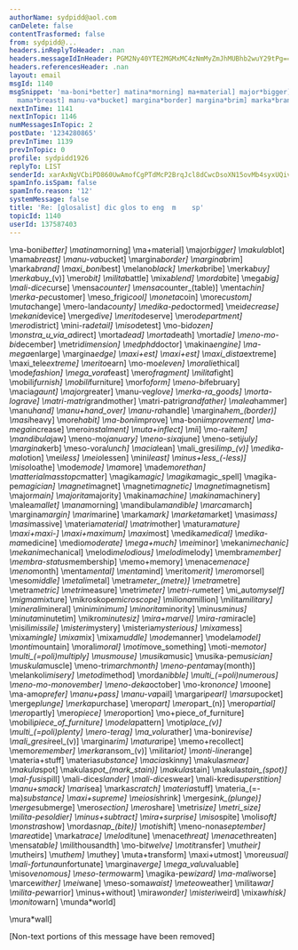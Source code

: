 ```yaml
---
authorName: sydpidd@aol.com
canDelete: false
contentTrasformed: false
from: sydpidd@...
headers.inReplyToHeader: .nan
headers.messageIdInHeader: PGM2Ny40YTE2MGMxMC4zNmMyZmJhMUBhb2wuY29tPg==
headers.referencesHeader: .nan
layout: email
msgId: 1140
msgSnippet: 'ma-boni*better] matina*morning] ma+material] major*bigger] makula*blot]
  mama*breast] manu-va*bucket] margina*border] margina*brim] marka*brand] '
nextInTime: 1141
nextInTopic: 1146
numMessagesInTopic: 2
postDate: '1234280865'
prevInTime: 1139
prevInTopic: 0
profile: sydpidd1926
replyTo: LIST
senderId: xarAxNgVCbiPD860UwAmofCgPTdMcP2BrqJcl8dCwcDsoXN15ovMb4syxUQivFvQg6RQd0k-
spamInfo.isSpam: false
spamInfo.reason: '12'
systemMessage: false
title: 'Re: [glosalist] dic glos to eng  m    sp'
topicId: 1140
userId: 137587403
---
```


\ma-boni*better]
\matina*morning]
\ma+material]
\major*bigger]
\makula*blot]
\mama*breast]
\manu-va*bucket]
\margina*border]
\margina*brim]
\marka*brand]
\maxi_boni*best]
\melano*black]
\merka*bribe]
\merka*buy]
\merka*buy_(v)]
\mero*bit]
\milita*battle]
\mixa*blend]
\morda*bite]
\mega*big]
\mali-dice*curse]
\mensa*counter]
\mensa*counter_(table)]
\menta*chin]
\merka-pe*customer]
\meso_frigi*cool]
\moneta*coin]
\more*custom]
\muta*change]
\mero-landa*county]
\medika-pe*doctormed]
\mei*decrease]
\mekani*device]
\merge*dive]
\merito*deserve]
\mero*department]
\mero*district]
\mini-ra*detail]
\miso*detest]
\mo-bi*dozen]
\monstra_u_via_a*direct]
\morta*dead]
\morta*death]
\morta*die]
\meno-mo-bi*december]
\metri*dimension]
\medphd*doctor]
\makina*engine]
\ma-mega*enlarge]
\margina*edge]
\maxi+est]
\maxi+est]
\maxi_dista*extreme]
\maxi_tele*extreme]
\merito*earn]
\mo-mo*eleven]
\morali*ethical]
\mode*fashion]
\mega_vora*feast]
\mero*fragment]
\milita*fight]
\mobili*furnish]
\mobili*furniture]
\morfo*form]
\meno-bi*february]
\macia*gaunt]
\major*greater]
\manu-ve*glove]
\merka-ra_*goods]
\morta-lo*grave]
\matri-matri*grandmother]
\matri-patri*grandfather]
\malea*hammer]
\manu*hand]
\manu+hand_over]
\manu-ra*handle]
\margina*hem_(border)]
\masi*heavy]
\more*habit]
\ma-boni*improve]
\ma-boni*improvement]
\ma-mega*increase]
\mero*instalment]
\muta+inflect]
\mi*i]
\mo-ra*item]
\mandibula*jaw]
\meno-mo*january]
\meno-sixa*june]
\meno-seti*july]
\margina*kerb]
\meso-vora*lunch]
\macia*lean]
\mali_gresi*limp_(v)]
\medika-ma*lotion]
\mei*less]
\meio*lessen]
\mini*least]
\minus+less_(-less)]
\miso*loathe]
\mode*mode]
\ma*more]
\made*morethan]
\matterialmasstopc*matter]
\magika*magic]
\magika*magic_spell]
\magika-pe*magician]
\magneti*magnet]
\magneti*magnetic]
\magneti*magnetism]
\major*main]
\majorita*majority]
\makina*machine]
\makina*machinery]
\malea*mallet]
\mana*morning]
\mandibula*mandible]
\marca*march]
\margina*margin]
\mari*marine]
\marka*mark]
\marketa*market]
\masi*mass]
\masi*massive]
\materia*material]
\matri*mother]
\matura*mature]
\maxi+maxi-]
\maxi+maximum]
\maxi*most]
\medika*medical]
\medika-ma*medicine]
\medio*moderate]
\mega+much]
\mei*minor]
\mekani*mechanic]
\mekani*mechanical]
\melodi*melodious]
\melodi*melody]
\membra*member]
\membra-status*membership]
\memo+memory]
\menace*menace]
\meno*month]
\menta*mental]
\menta*mind]
\merito*merit]
\mero*morsel]
\meso*middle]
\metali*metal]
\metra*meter_(metre)]
\metra*metre]
\metra*metric]
\metri*measure]
\metri*meter]
\metri-ru*meter]
\mi_auto*myself]
\migma*mixture]
\mikroskope*microscope]
\miliona*million]
\milita*military]
\minerali*mineral]
\mini*minimum]
\minorita*minority]
\minus*minus]
\minuta*minutetim]
\mikro*minutesiz]
\mira+marvel]
\mira-ra*miracle]
\misili*missile]
\misteri*mystery]
\misteria*mysterious]
\mixa*mess]
\mixa*mingle]
\mixa*mix]
\mixa*muddle]
\mode*manner]
\modela*model]
\monti*mountain]
\morali*moral]
\moti*move_something]
\moti-me*motor]
\multi_(=poli)*multiply]
\mus*mouse]
\musika*music]
\musika-pe*musician]
\muskula*muscle]
\meno-tri*marchmonth]
\meno-penta*may(month)]
\melankoli*misery]
\metodi*method]
\morda*nibble]
\multi_(=poli)*numerous]
\meno-mo-mo*november]
\meno-deka*october]
\mo-kron*once]
\mo*one]
\ma-amo*prefer]
\manu+pass]
\manu-va*pail]
\margari*pearl]
\marsu*pocket]
\merge*plunge]
\merka*purchase]
\mero*part]
\mero*part_(n)]
\mero*partial]
\mero*partly]
\mero*piece]
\mero*portion]
\mo+piece_of_furniture]
\mobili*piece_of_furniture]
\modela*pattern]
\moti*place_(v)]
\multi_(=poli)*plenty]
\mero-te*rag]
\ma_volu*rather]
\ma-boni*revise]
\mali_gresi*reel_(v)]
\margina*rim]
\matura*ripe]
\memo+recollect]
\memo*remember]
\merka*ransom_(v)]
\milita*riot]
\monti-line*range]
\materia+stuff]
\materia*substance]
\macia*skinny]
\makula*smear]
\makula*spot]
\makula*spot_(mark_stain)]
\makula*stain]
\makula*stain_(spot)]
\mal-fusi*spill]
\mali-dice*slander]
\mali-dice*swear]
\mali-kredi*superstition]
\manu+smack]
\mari*sea]
\marka*scratch]
\materia*stuff]
\materia_(=-ma)*substance]
\maxi+supreme]
\meiosi*shrink]
\merge*sink_(plunge)]
\merge*submerge]
\mero*section]
\mero*share]
\metri*size]
\metri_*size]
\milita-pe*soldier]
\minus+subtract]
\mira+surprise]
\miso*spite]
\moli*soft]
\monstra*show]
\morda*snap_(bite)]
\moti*shift]
\meno-nona*september]
\marea*tide]
\marka*trace]
\melodi*tune]
\menace*threat]
\menace*threaten]
\mensa*table]
\mili*thousandth]
\mo-bi*twelve]
\moti*transfer]
\mu*their]
\mu*theirs]
\mu*them]
\mu*they]
\muta+transform]
\maxi+utmost]
\more*usual]
\mali-fortuna*unfortunate]
\margina*verge]
\mega_valu*valuable]
\miso*venomous]
\meso-termo*warm]
\magika-pe*wizard]
\ma-mali*worse]
\marce*wither]
\mei*wane]
\meso-soma*waist]
\meteo*weather]
\milita*war]
\milita-pe*warrior]
\minus+without]
\mira*wonder]
\misteri*weird]
\mixa*whisk]
\monito*warn]
\munda*world]
 
 
 

\mura*wall]



[Non-text portions of this message have been removed]


